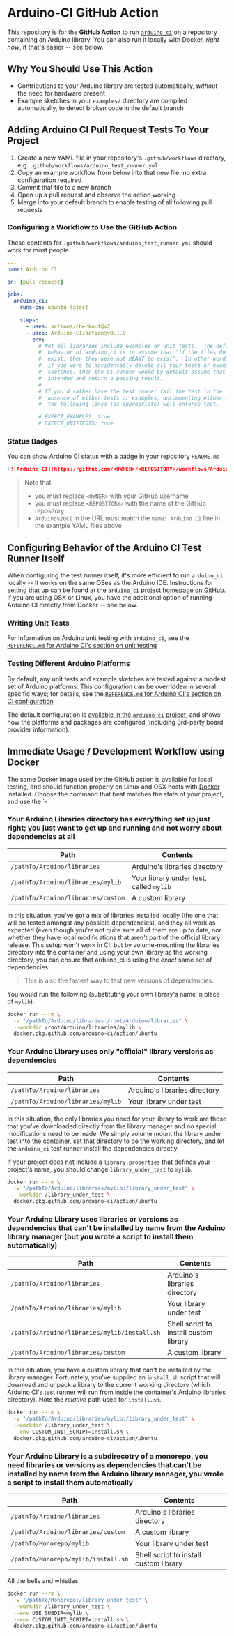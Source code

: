 # Arduino-CI GitHub Action

This repository is for the **GitHub Action** to run [`arduino_ci`](https://github.com/Arduino-CI/arduino_ci) on a repository containing an Arduino library.  You can also run it locally with Docker, _right now_, if that's easier -- see below.


## Why You Should Use This Action

- Contributions to your Arduino library are tested automatically, _without_ the need for hardware present
- Example sketches in your `examples/` directory are compiled automatically, to detect broken code in the default branch


## Adding Arduino CI Pull Request Tests To Your Project

1. Create a new YAML file in your repository's `.github/workflows` directory, e.g. `.github/workflows/arduino_test_runner.yml`
2. Copy an example workflow from below into that new file, no extra configuration required
3. Commit that file to a new branch
4. Open up a pull request and observe the action working
5. Merge into your default branch to enable testing of all following pull requests


### Configuring a Workflow to Use the GitHub Action

These contents for `.github/workflows/arduino_test_runner.yml` should work for most people.

```yml
---
name: Arduino CI

on: [pull_request]

jobs:
  arduino_ci:
    runs-on: ubuntu-latest

    steps:
      - uses: actions/checkout@v2
      - uses: Arduino-CI/action@v0.1.0
        env:
          # Not all libraries include examples or unit tests.  The default
          #  behavior of arduino_ci is to assume that "if the files don't
          #  exist, then they were not MEANT to exist".  In other words,
          #  if you were to accidentally delete all your tests or example
          #  sketches, then the CI runner would by default assume that was
          #  intended and return a passing result.
          #
          # If you'd rather have the test runner fail the test in the
          #  absence of either tests or examples, uncommenting either of
          #  the following lines (as appropriate) will enforce that.

          # EXPECT_EXAMPLES: true
          # EXPECT_UNITTESTS: true
```

### Status Badges

You can show Arduino CI status with a badge in your repository `README.md`

```markdown
[![Arduino CI](https://github.com/<OWNER>/<REPOSITORY>/workflows/Arduino%20CI/badge.svg)](https://github.com/marketplace/actions/arduino_ci)
```

> Note that
> * you must replace `<OWNER>` with your GitHub username
> * you must replace `<REPOSITORY>` with the name of the GitHub repository
> * `Arduino%20CI` in the URL must match the `name: Arduino CI` line in the example YAML files above


## Configuring Behavior of the Arduino CI Test Runner Itself

When configuring the test runner itself, it's more efficient to run `arduino_ci` locally -- it works on the same OSes as the Arduino IDE.  Instructions for setting that up can be found at [the `arduino_ci` project homepage on GitHub](https://github.com/Arduino-CI/arduino_ci).  If you are using OSX or Linux, you have the additional option of running Arduino CI directly from Docker -- see below.


### Writing Unit Tests

For information on Arduino unit testing with `arduino_ci`, see the [`REFERENCE.md` for Arduino CI's section on unit testing](https://github.com/Arduino-CI/arduino_ci/blob/master/REFERENCE.md#writing-unit-tests-in-test)


### Testing Different Arduino Platforms

By default, any unit tests and example sketches are tested against a modest set of Arduino platforms.  This configuration can be overridden in several specific ways; for details, see the [`REFERENCE.md` for Arduino CI's section on CI configuration](https://github.com/Arduino-CI/arduino_ci/blob/master/REFERENCE.md#indirectly-overriding-build-behavior-medium-term-use-and-advanced-options)

The default configuration is [available in the `arduino_ci` project](https://github.com/Arduino-CI/arduino_ci/blob/master/misc/default.yml), and shows how the platforms and packages are configured (including 3rd-party board provider information).


## Immediate Usage / Development Workflow using Docker

The same Docker image used by the GitHub action is available for local testing, and should function properly on Linux and OSX hosts with [Docker](https://www.docker.com/products/docker-desktop) installed.  Choose the command that best matches the state of your project, and use the `-


### Your Arduino Libraries directory has everything set up just right; you just want to get up and running and not worry about dependencies at all

Path                               |Contents
-----------------------------------|--------
`/pathTo/Arduino/libraries`        | Arduino's libraries directory
`/pathTo/Arduino/libraries/mylib`  | Your library under test, called `mylib`
`/pathTo/Arduino/libraries/custom` | A custom library

In this situation, you've got a mix of libraries installed locally (the one that will be tested amongst any possible dependencies), and they all work as expected (even though you're not quite sure all of them are up to date, nor whether they have local modifications that aren't part of the official library release.  This setup won't work in CI, but by volume-mounting the libraries directory into the container and using your own library as the working directory, you can ensure that arduino_ci is using the _exact_ same set of dependencies.

> This is also the fastest way to test new versions of dependencies.

You would run the following (substituting your own library's name in place of `mylib`):

```bash
docker run --rm \
  -v "/pathTo/Arduino/libraries:/root/Arduino/libraries" \
  --workdir /root/Arduino/libraries/mylib \
  docker.pkg.github.com/arduino-ci/action/ubuntu
```


### Your Arduino Library uses only "official" library versions as dependencies

 Path                              |Contents
-----------------------------------|--------
`/pathTo/Arduino/libraries`        | Arduino's libraries directory
`/pathTo/Arduino/libraries/mylib`  | Your library under test

In this situation, the only libraries you need for your library to work are those that you've downloaded directly from the library manager and no special modifications need to be made.  We simply volume mount the library under test into the container, set that directory to be the working directory, and let the `arduino_ci` test runner install the dependencies directly.

If your project does not include a `library.properties` that defines your project's name, you should change `library_under_test` to `mylib`.

```bash
docker run --rm \
  -v "/pathTo/Arduino/libraries/mylib:/library_under_test" \
  --workdir /library_under_test \
  docker.pkg.github.com/arduino-ci/action/ubuntu
```


### Your Arduino Library uses libraries or versions as dependencies that can't be installed by name from the Arduino library manager (but you wrote a script to install them automatically)

 Path                                         |Contents
----------------------------------------------|--------
`/pathTo/Arduino/libraries`                   | Arduino's libraries directory
`/pathTo/Arduino/libraries/mylib`             | Your library under test
`/pathTo/Arduino/libraries/mylib/install.sh`  | Shell script to install custom library
`/pathTo/Arduino/libraries/custom`            | A custom library

In this situation, you have a custom library that can't be installed by the library manager.  Fortunately, you've supplied an `install.sh` script that will download and unpack a library to the current working directory (which Arduino CI's test runner will run from inside the container's Arduino libraries directory).  Note the _relative_ path used for `install.sh`.

```bash
docker run --rm \
  -v "/pathTo/Arduino/libraries/mylib:/library_under_test" \
  --workdir /library_under_test \
  --env CUSTOM_INIT_SCRIPT=install.sh \
  docker.pkg.github.com/arduino-ci/action/ubuntu
```


### Your Arduino Library is a subdirecotry of a monorepo, you need libraries or versions as dependencies that can't be installed by name from the Arduino library manager, you wrote a script to install them automatically

 Path                                         |Contents
----------------------------------------------|--------
`/pathTo/Arduino/libraries`                   | Arduino's libraries directory
`/pathTo/Arduino/libraries/custom`            | A custom library
`/pathTo/Monorepo/mylib`                      | Your library under test
`/pathTo/Monorepo/mylib/install.sh`           | Shell script to install custom library

All the bells and whistles.

```bash
docker run --rm \
  -v "/pathTo/Monorepo:/library_under_test" \
  --workdir /library_under_test \
  --env USE_SUBDIR=mylib \
  --env CUSTOM_INIT_SCRIPT=install.sh \
  docker.pkg.github.com/arduino-ci/action/ubuntu
```
